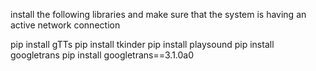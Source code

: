 install the following libraries and make sure that the system is having an active network connection


pip install gTTs
pip install tkinder
pip install playsound
pip install googletrans
pip install googletrans==3.1.0a0
